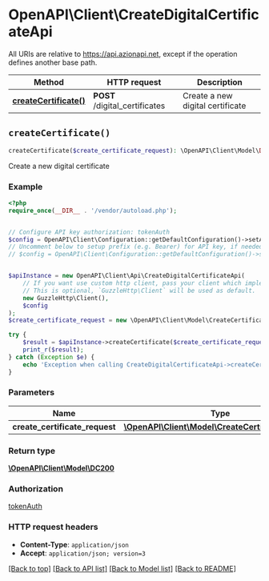 # OpenAPI\Client\CreateDigitalCertificateApi

All URIs are relative to https://api.azionapi.net, except if the operation defines another base path.

| Method | HTTP request | Description |
| ------------- | ------------- | ------------- |
| [**createCertificate()**](CreateDigitalCertificateApi.md#createCertificate) | **POST** /digital_certificates | Create a new digital certificate |


## `createCertificate()`

```php
createCertificate($create_certificate_request): \OpenAPI\Client\Model\DC200
```

Create a new digital certificate

### Example

```php
<?php
require_once(__DIR__ . '/vendor/autoload.php');


// Configure API key authorization: tokenAuth
$config = OpenAPI\Client\Configuration::getDefaultConfiguration()->setApiKey('Authorization', 'YOUR_API_KEY');
// Uncomment below to setup prefix (e.g. Bearer) for API key, if needed
// $config = OpenAPI\Client\Configuration::getDefaultConfiguration()->setApiKeyPrefix('Authorization', 'Bearer');


$apiInstance = new OpenAPI\Client\Api\CreateDigitalCertificateApi(
    // If you want use custom http client, pass your client which implements `GuzzleHttp\ClientInterface`.
    // This is optional, `GuzzleHttp\Client` will be used as default.
    new GuzzleHttp\Client(),
    $config
);
$create_certificate_request = new \OpenAPI\Client\Model\CreateCertificateRequest(); // \OpenAPI\Client\Model\CreateCertificateRequest

try {
    $result = $apiInstance->createCertificate($create_certificate_request);
    print_r($result);
} catch (Exception $e) {
    echo 'Exception when calling CreateDigitalCertificateApi->createCertificate: ', $e->getMessage(), PHP_EOL;
}
```

### Parameters

| Name | Type | Description  | Notes |
| ------------- | ------------- | ------------- | ------------- |
| **create_certificate_request** | [**\OpenAPI\Client\Model\CreateCertificateRequest**](../Model/CreateCertificateRequest.md)|  | |

### Return type

[**\OpenAPI\Client\Model\DC200**](../Model/DC200.md)

### Authorization

[tokenAuth](../../README.md#tokenAuth)

### HTTP request headers

- **Content-Type**: `application/json`
- **Accept**: `application/json; version=3`

[[Back to top]](#) [[Back to API list]](../../README.md#endpoints)
[[Back to Model list]](../../README.md#models)
[[Back to README]](../../README.md)

